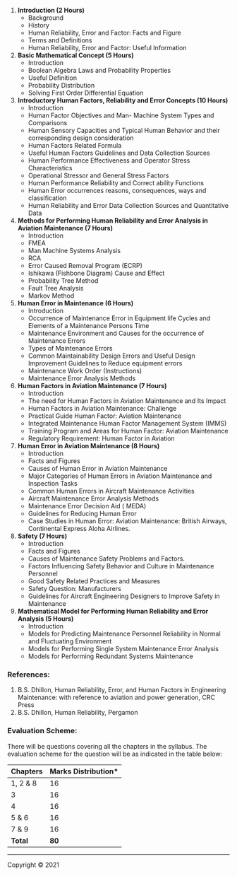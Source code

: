 
1. **Introduction (2 Hours)**
    * Background
    * History
    * Human Reliability, Error and Factor: Facts and Figure
    * Terms and Definitions
    * Human Reliability, Error and Factor: Useful Information
2. **Basic Mathematical Concept (5 Hours)**
    * Introduction
    * Boolean Algebra Laws and Probability Properties
    * Useful Definition
    * Probability Distribution
    * Solving First Order Differential Equation
3. **Introductory Human Factors, Reliability and Error Concepts (10 Hours)**
    * Introduction
    * Human Factor Objectives and Man- Machine System Types and Comparisons
    * Human Sensory Capacities and Typical Human Behavior and their corresponding design consideration
    * Human Factors Related Formula
    * Useful Human Factors Guidelines and Data Collection Sources
    * Human Performance Effectiveness and Operator Stress Characteristics
    * Operational Stressor and General Stress Factors
    * Human Performance Reliability and Correct ability Functions
    * Human Error occurrences reasons, consequences, ways and classification
    * Human Reliability and Error Data Collection Sources and Quantitative Data
4. **Methods for Performing Human Reliability and Error Analysis in Aviation Maintenance (7 Hours)**
    * Introduction
    * FMEA
    * Man Machine Systems Analysis
    * RCA
    * Error Caused Removal Program (ECRP)
    * Ishikawa (Fishbone Diagram) Cause and Effect
    * Probability Tree Method
    * Fault Tree Analysis
    * Markov Method
5. **Human Error in Maintenance (6 Hours)**
    * Introduction
    * Occurrence of Maintenance Error in Equipment life Cycles and Elements of a Maintenance Persons Time
    * Maintenance Environment and Causes for the occurrence of Maintenance Errors
    * Types of Maintenance Errors
    * Common Maintainability Design Errors and Useful Design Improvement Guidelines to Reduce equipment errors
    * Maintenance Work Order (Instructions)
    * Maintenance Error Analysis Methods
6. **Human Factors in Aviation Maintenance (7 Hours)**
    * Introduction
    * The need for Human Factors in Aviation Maintenance and Its Impact
    * Human Factors in Aviation Maintenance: Challenge
    * Practical Guide Human Factor: Aviation Maintenance
    * Integrated Maintenance Human Factor Management System (IMMS)
    * Training Program and Areas for Human Factor: Aviation Maintenance
    * Regulatory Requirement: Human Factor in Aviation
7. **Human Error in Aviation Maintenance (8 Hours)**
    * Introduction
    * Facts and Figures
    * Causes of Human Error in Aviation Maintenance
    * Major Categories of Human Errors in Aviation Maintenance and Inspection Tasks
    * Common Human Errors in Aircraft Maintenance Activities
    * Aircraft Maintenance Error Analysis Methods
    * Maintenance Error Decision Aid ( MEDA)
    * Guidelines for Reducing Human Error
    * Case Studies in Human Error: Aviation Maintenance: British Airways, Continental Express Aloha Airlines.
8. **Safety (7 Hours)**
    * Introduction
    * Facts and Figures
    * Causes of Maintenance Safety Problems and Factors.
    * Factors Influencing Safety Behavior and Culture in Maintenance Personnel
    * Good Safety Related Practices and Measures
    * Safety Question: Manufacturers
    * Guidelines for Aircraft Engineering Designers to Improve Safety in Maintenance
9. **Mathematical Model for Performing Human Reliability and Error Analysis (5 Hours)**
    * Introduction
    * Models for Predicting Maintenance Personnel Reliability in Normal and Fluctuating Environment
    * Models for Performing Single System Maintenance Error Analysis
    * Models for Performing Redundant Systems Maintenance

### References:

1. B.S. Dhillon, Human Reliability, Error, and Human Factors in Engineering Maintenance: with reference to aviation and power generation, CRC Press
2. B.S. Dhillon, Human Reliability, Pergamon

### Evaluation Scheme:

There will be questions covering all the chapters in the syllabus. The evaluation scheme for the question will be as indicated in the table below:

| Chapters | Marks Distribution* |
|---|---|
| 1, 2 & 8 | 16 |
| 3 | 16 |
| 4 | 16 |
| 5 & 6 | 16 |
| 7 & 9 | 16 |
| **Total** | **80** |

***

Copyright © 2021 

